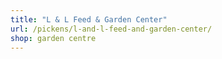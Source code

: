 ```yaml
---
title: "L & L Feed & Garden Center"
url: /pickens/l-and-l-feed-and-garden-center/
shop: garden centre
---
```

